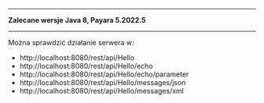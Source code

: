 ___
**Zalecane wersje Java 8, Payara 5.2022.5**
___

Można sprawdzić działanie serwera w:
 - http://localhost:8080/rest/api/Hello
 - http://localhost:8080/rest/api/Hello/echo
 - http://localhost:8080/rest/api/Hello/echo/parameter
 - http://localhost:8080/rest/api/Hello/messages/json
 - http://localhost:8080/rest/api/Hello/messages/xml

